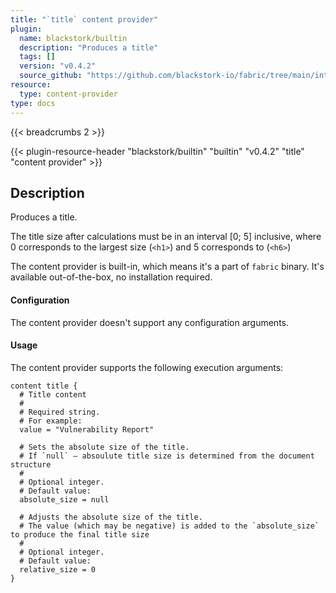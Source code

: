 ```yaml
---
title: "`title` content provider"
plugin:
  name: blackstork/builtin
  description: "Produces a title"
  tags: []
  version: "v0.4.2"
  source_github: "https://github.com/blackstork-io/fabric/tree/main/internal/builtin/"
resource:
  type: content-provider
type: docs
---
```


{{< breadcrumbs 2 >}}

{{< plugin-resource-header "blackstork/builtin" "builtin" "v0.4.2" "title" "content provider" >}}

## Description
Produces a title.

The title size after calculations must be in an interval [0; 5] inclusive, where 0
corresponds to the largest size (`<h1>`) and 5 corresponds to (`<h6>`)

The content provider is built-in, which means it's a part of `fabric` binary. It's available out-of-the-box, no installation required.


#### Configuration

The content provider doesn't support any configuration arguments.

#### Usage

The content provider supports the following execution arguments:

```hcl
content title {
  # Title content
  #
  # Required string.
  # For example:
  value = "Vulnerability Report"

  # Sets the absolute size of the title.
  # If `null` – absoulute title size is determined from the document structure
  #
  # Optional integer.
  # Default value:
  absolute_size = null

  # Adjusts the absolute size of the title.
  # The value (which may be negative) is added to the `absolute_size` to produce the final title size
  #
  # Optional integer.
  # Default value:
  relative_size = 0
}
```

